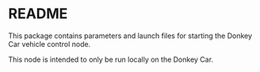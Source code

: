 # README #

This package contains parameters and launch files for starting the Donkey Car
vehicle control node.

This node is intended to only be run locally on the Donkey Car.
